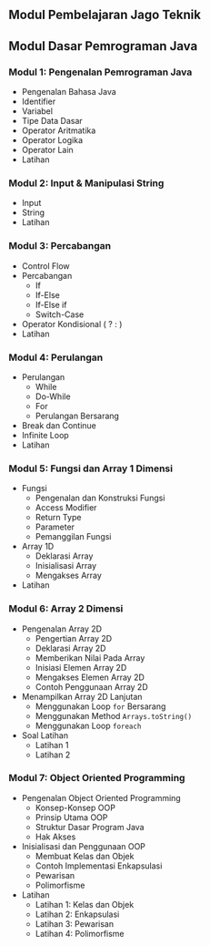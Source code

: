 ## Modul Pembelajaran Jago Teknik

## Modul Dasar Pemrograman Java

### Modul 1: Pengenalan Pemrograman Java

- Pengenalan Bahasa Java
- Identifier
- Variabel
- Tipe Data Dasar
- Operator Aritmatika
- Operator Logika
- Operator Lain
- Latihan

### Modul 2: Input & Manipulasi String

- Input
- String
- Latihan

### Modul 3: Percabangan

- Control Flow
- Percabangan
  - If
  - If-Else
  - If-Else if
  - Switch-Case
- Operator Kondisional ( ? : )
- Latihan

### Modul 4: Perulangan

- Perulangan
  - While
  - Do-While
  - For
  - Perulangan Bersarang
- Break dan Continue
- Infinite Loop
- Latihan

### Modul 5: Fungsi dan Array 1 Dimensi

- Fungsi
  - Pengenalan dan Konstruksi Fungsi
  - Access Modifier
  - Return Type
  - Parameter
  - Pemanggilan Fungsi
- Array 1D
  - Deklarasi Array
  - Inisialisasi Array
  - Mengakses Array
- Latihan

### Modul 6: Array 2 Dimensi

- Pengenalan Array 2D
  - Pengertian Array 2D
  - Deklarasi Array 2D
  - Memberikan Nilai Pada Array
  - Inisiasi Elemen Array 2D
  - Mengakses Elemen Array 2D
  - Contoh Penggunaan Array 2D
- Menampilkan Array 2D Lanjutan
  - Menggunakan Loop `for` Bersarang
  - Menggunakan Method `Arrays.toString()`
  - Menggunakan Loop `foreach`
- Soal Latihan
  - Latihan 1
  - Latihan 2

### Modul 7: Object Oriented Programming

- Pengenalan Object Oriented Programming
  - Konsep-Konsep OOP
  - Prinsip Utama OOP
  - Struktur Dasar Program Java
  - Hak Akses
- Inisialisasi dan Penggunaan OOP
  - Membuat Kelas dan Objek
  - Contoh Implementasi Enkapsulasi
  - Pewarisan
  - Polimorfisme
- Latihan
  - Latihan 1: Kelas dan Objek
  - Latihan 2: Enkapsulasi
  - Latihan 3: Pewarisan
  - Latihan 4: Polimorfisme